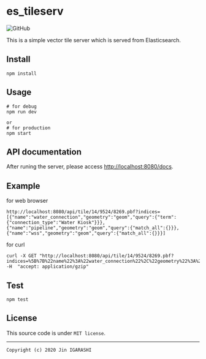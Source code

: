 # es_tileserv
![GitHub](https://img.shields.io/github/license/JinIgarashi/es_tileserv)

This is a simple vector tile server which is served from Elasticsearch.

## Install

```
npm install
```

## Usage

```
# for debug
npm run dev

or
# for production
npm start
```

## API documentation

After runing the server, please access [http://localhost:8080/docs](http://localhost:8080/docs).

## Example
for web browser
```
http://localhost:8080/api/tile/14/9524/8269.pbf?indices=[{"name":"water_connection","geometry":"geom","query":{"term":{"connection_type":"Water Kiosk"}}},{"name":"pipeline","geometry":"geom","query":{"match_all":{}}},{"name":"wss","geometry":"geom","query":{"match_all":{}}}]
```

for curl
```
curl -X GET "http://localhost:8080/api/tile/14/9524/8269.pbf?indices=%5B%7B%22name%22%3A%22water_connection%22%2C%22geometry%22%3A%22geom%22%2C%22query%22%3A%7B%22term%22%3A%7B%22connection_type%22%3A%22Water%20Kiosk%22%7D%7D%7D%2C%7B%22name%22%3A%22pipeline%22%2C%22geometry%22%3A%22geom%22%2C%22query%22%3A%7B%22match_all%22%3A%7B%7D%7D%7D%2C%7B%22name%22%3A%22wss%22%2C%22geometry%22%3A%22geom%22%2C%22query%22%3A%7B%22match_all%22%3A%7B%7D%7D%7D%5D" -H  "accept: application/gzip"
```

## Test

```
npm test
```

## License

This source code is under `MIT license`.

---
`Copyright (c) 2020 Jin IGARASHI`
